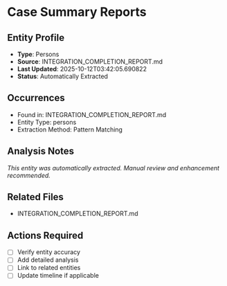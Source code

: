 # Case Summary Reports

## Entity Profile
- **Type**: Persons
- **Source**: INTEGRATION_COMPLETION_REPORT.md
- **Last Updated**: 2025-10-12T03:42:05.690822
- **Status**: Automatically Extracted

## Occurrences
- Found in: INTEGRATION_COMPLETION_REPORT.md
- Entity Type: persons
- Extraction Method: Pattern Matching

## Analysis Notes
*This entity was automatically extracted. Manual review and enhancement recommended.*

## Related Files
- INTEGRATION_COMPLETION_REPORT.md

## Actions Required
- [ ] Verify entity accuracy
- [ ] Add detailed analysis
- [ ] Link to related entities
- [ ] Update timeline if applicable
